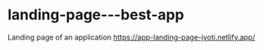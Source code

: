 # landing-page---best-app
 Landing page of an application
https://app-landing-page-jyoti.netlify.app/

